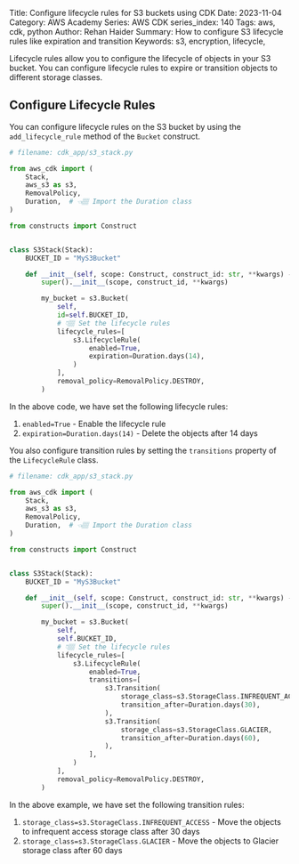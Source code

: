 Title: Configure lifecycle rules for S3 buckets using CDK
Date: 2023-11-04
Category: AWS Academy
Series: AWS CDK
series_index: 140
Tags: aws, cdk, python
Author: Rehan Haider
Summary: How to configure S3 lifecycle rules like expiration and transition
Keywords: s3, encryption, lifecycle,


Lifecycle rules allow you to configure the lifecycle of objects in your S3 bucket. You can configure lifecycle rules to expire or transition objects to different storage classes.


## Configure Lifecycle Rules

You can configure lifecycle rules on the S3 bucket by using the `add_lifecycle_rule` method of the `Bucket` construct.

```python
# filename: cdk_app/s3_stack.py

from aws_cdk import (
    Stack,
    aws_s3 as s3,
    RemovalPolicy,
    Duration,  # 👈🏽 Import the Duration class
)

from constructs import Construct


class S3Stack(Stack):
    BUCKET_ID = "MyS3Bucket"

    def __init__(self, scope: Construct, construct_id: str, **kwargs) -> None:
        super().__init__(scope, construct_id, **kwargs)

        my_bucket = s3.Bucket(
            self,
            id=self.BUCKET_ID,
            # 👇🏽 Set the lifecycle rules
            lifecycle_rules=[
                s3.LifecycleRule(
                    enabled=True,
                    expiration=Duration.days(14),
                )
            ],
            removal_policy=RemovalPolicy.DESTROY,
        )
```

In the above code, we have set the following lifecycle rules:

1. `enabled=True` - Enable the lifecycle rule
2. `expiration=Duration.days(14)` - Delete the objects after 14 days

You also configure transition rules by setting the `transitions` property of the `LifecycleRule` class.

```python
# filename: cdk_app/s3_stack.py

from aws_cdk import (
    Stack,
    aws_s3 as s3,
    RemovalPolicy,
    Duration,  # 👈🏽 Import the Duration class
)

from constructs import Construct


class S3Stack(Stack):
    BUCKET_ID = "MyS3Bucket"

    def __init__(self, scope: Construct, construct_id: str, **kwargs) -> None:
        super().__init__(scope, construct_id, **kwargs)

        my_bucket = s3.Bucket(
            self,
            self.BUCKET_ID,
            # 👇🏽 Set the lifecycle rules
            lifecycle_rules=[
                s3.LifecycleRule(
                    enabled=True,
                    transitions=[
                        s3.Transition(
                            storage_class=s3.StorageClass.INFREQUENT_ACCESS,
                            transition_after=Duration.days(30),
                        ),
                        s3.Transition(
                            storage_class=s3.StorageClass.GLACIER,
                            transition_after=Duration.days(60),
                        ),
                    ],
                )
            ],
            removal_policy=RemovalPolicy.DESTROY,
        )
```

In the above example, we have set the following transition rules:

1. `storage_class=s3.StorageClass.INFREQUENT_ACCESS` - Move the objects to infrequent access storage class after 30 days
2. `storage_class=s3.StorageClass.GLACIER` - Move the objects to Glacier storage class after 60 days